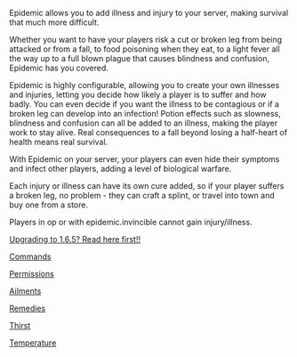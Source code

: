 Epidemic allows you to add illness and injury to your server, making survival that much more difficult.

Whether you want to have your players risk a cut or broken leg from being attacked or from a fall, to food poisoning when they eat, to a light fever all the way up to a full blown plague that causes blindness and confusion, Epidemic has you covered.

Epidemic is highly configurable, allowing you to create your own illnesses and injuries, letting you decide how likely a player is to suffer and how badly. You can even decide if you want the illness to be contagious or if a broken leg can develop into an infection! Potion effects such as slowness, blindness and confusion can all be added to an illness, making the player work to stay alive. Real consequences to a fall beyond losing a half-heart of health means real survival.

With Epidemic on your server, your players can even hide their symptoms and infect other players, adding a level of biological warfare.

Each injury or illness can have its own cure added, so if your player suffers a broken leg, no problem - they can craft a splint, or travel into town and buy one from a store.

Players in op or with epidemic.invincible cannot gain injury/illness.

[Upgrading to 1.6.5?  Read here first!!](https://torpkev.github.com/epidemic_docs/upgrading165)

[Commands](https://torpkev.github.com/epidemic_docs/commands)

[Permissions](https://torpkev.github.com/epidemic_docs/permissions)

[Ailments](https://torpkev.github.com/epidemic_docs/ailments)

[Remedies](https://torpkev.github.com/epidemic_docs/remedies)

[Thirst](https://torpkev.github.com/epidemic_docs/thirst)

[Temperature](https://torpkev.github.com/epidemic_docs/temperature)
